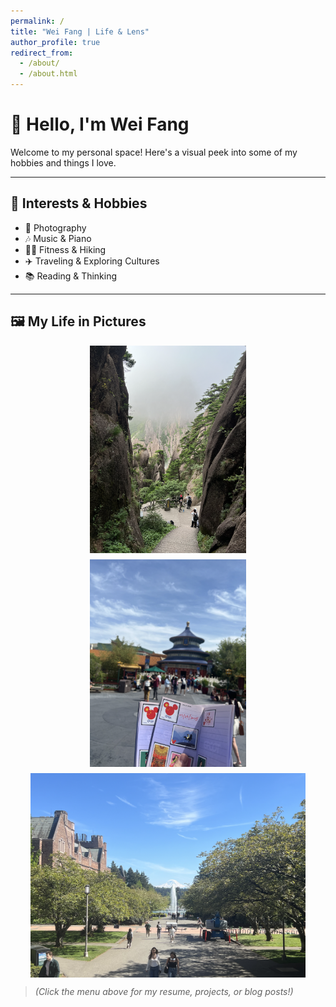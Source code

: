 ```yaml
---
permalink: /
title: "Wei Fang | Life & Lens"
author_profile: true
redirect_from: 
  - /about/
  - /about.html
---
```

# 👋 Hello, I'm Wei Fang

Welcome to my personal space! Here's a visual peek into some of my hobbies and things I love.

---

## 🎨 Interests & Hobbies

- 📸 Photography  
- 🎶 Music & Piano  
- 🧗‍♂️ Fitness & Hiking  
- ✈️ Traveling & Exploring Cultures  
- 📚 Reading & Thinking  

---

## 🖼️ My Life in Pictures

<div style="display: flex; flex-wrap: wrap; gap: 10px; justify-content: space-around;">
  <img src="/images/2222.png" alt="photo1" width="250"/>
  <img src="/images/3333.png" alt="photo2" width="250"/>
  <img src="/images/4444.png" alt="photo3" width="440"/>
</div>

> *(Click the menu above for my resume, projects, or blog posts!)*
